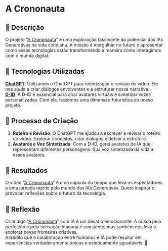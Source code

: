 # A Crononauta

## 📒 Descrição
O projeto “[A Crononauta](/exemplos/a_crononauta.mp4)” é uma exploração fascinante do potencial das IAs Generativas na vida cotidiana. 
A missão é mergulhar no futuro e apresentar como essas tecnologias estão transformando a maneira como interagimos com o mundo digital.

## 🤖 Tecnologias Utilizadas
**[ChatGPT](https://chat.openai.com)**: Utilizamos o ChatGPT para roteirização e revisão do vídeo. Ele nos ajuda a criar diálogos envolventes e a estruturar nossa narrativa.\
**[D-ID](https://www.d-id.com)**: A D-ID é essencial para criar avatares virtuais e sintetizar vozes personalizadas. Com ela, trazemos uma dimensão futurística ao nosso projeto.

## 🧐 Processo de Criação
1. **Roteiro e Revisão**: O ChatGPT me ajudou a escrever e revisar o roteiro do vídeo. Explorar conceitos, criar diálogos e definir a estrutura.
2. **Avatares e Voz Sintetizada**: Com a D-ID, gerei avatares de IA que representam diferentes personagens. Sua voz sintetizada dá vida a esses avatares.

## 🚀 Resultados
O vídeo “[A Crononauta](/exemplos/a_crononauta.mp4)” é uma cápsula do tempo que leva os espectadores a uma jornada rápida pelo mundo das IAs Generativas.
Quero inspirar e provocar reflexões sobre o futuro da tecnologia.

## 💭 Reflexão
Criar algo “[A Crononauta](/exemplos/a_crononauta.mp4)” com IA é um desafio emocionante. A busca pela perfeição e pela sensação humana é constante, mas também nos leva a explorar novas fronteiras criativas.\
Acredito que a colaboração entre humanos e IA pode resultar em experiências verdadeiramente únicas e esteticamente agradáveis. 🌟
